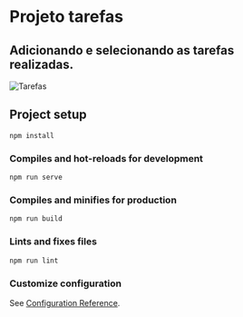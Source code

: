 # Projeto tarefas 
## Adicionando e selecionando as tarefas realizadas.
![Tarefas](https://user-images.githubusercontent.com/56560611/204528940-5123f2fd-d8a1-4a1d-9652-90a8d5f1447d.PNG)




## Project setup
```
npm install
```

### Compiles and hot-reloads for development
```
npm run serve
```

### Compiles and minifies for production
```
npm run build
```

### Lints and fixes files
```
npm run lint
```

### Customize configuration
See [Configuration Reference](https://cli.vuejs.org/config/).
